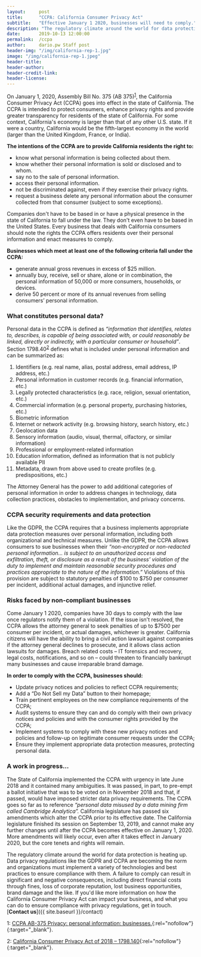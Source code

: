 ```yaml
---
layout:     post
title:      "CCPA: California Consumer Privacy Act"
subtitle:   "Effective January 1 2020, businesses will need to comply."
description: "The regulatory climate around the world for data protection is heating up. Data privacy regulations like the GDPR and CCPA are becoming the norm. Is your business ready?"
date:       2019-10-13 12:00:00
permalink:  /ccpa
author:     dario.pw Staff post
header-img: "/img/california-rep-1.jpg"
image: "/img/california-rep-1.jpeg"
header-title:
header-author:
header-credit-link:
header-license:
---
```


On January 1, 2020, Assembly Bill No. 375 (AB 375)<sup>[1](#myfootnote1)</sup>, the California Consumer Privacy Act (CCPA) goes into effect in the state of California. The CCPA is intended to protect consumers, enhance privacy rights and provide greater transparency for residents of the state of California. For some context, California's economy is larger than that of any other U.S. state. If it were a country, California would be the fifth-largest economy in the world (larger than the United Kingdom, France, or India).

**The intentions of the CCPA are to provide California residents the right to:**
* know what personal information is being collected about them.
* know whether their personal information is sold or disclosed and to whom.
* say no to the sale of personal information.
* access their personal information.
* not be discriminated against, even if they exercise their privacy rights.
* request a business delete any personal information about the consumer collected from that consumer (subject to some exceptions).

Companies don't have to be based in or have a physical presence in the state of California to fall under the law. They don't even have to be based in the United States. Every business that deals with California consumers should note the  rights the CCPA offers residents over their personal information and enact measures to comply.

**Businesses which meet at least one of the following criteria fall under the CCPA:**
* generate annual gross revenues in excess of $25 million.
* annually buy, receive, sell or share, alone or in combination, the personal information of 50,000 or more consumers, households, or devices.
* derive 50 percent or more of its annual revenues from selling consumers’ personal information.

### What constitutes personal data?
Personal data in the CCPA is defined as *“information that identifies, relates to, describes, is capable of being associated with, or could reasonably be linked, directly or indirectly, with a particular consumer or household”*. Section 1798.40<sup>[2](#myfootnote2)</sup> defines what is included under personal information and can be summarized as:
1.	Identifiers (e.g. real name, alias, postal address, email address, IP address, etc.)
2.	Personal information in customer records (e.g. financial information, etc.)
3.	Legally protected characteristics (e.g. race, religion, sexual orientation, etc.)
4.	Commercial information (e.g. personal property, purchasing histories, etc.)
5.	Biometric information
6.	Internet or network activity (e.g. browsing history, search history, etc.)
7.	Geolocation data
8.	Sensory information (audio, visual, thermal, olfactory, or similar information)
9.	Professional or employment-related information
10.	Education information, defined as information that is not publicly available PII
11.	Metadata, drawn from above used to create profiles (e.g. predispositions, etc.)

The Attorney General has the power to add additional categories of personal information in order to address changes in technology, data collection practices, obstacles to implementation, and privacy concerns.

### CCPA security requirements and data protection
Like the GDPR, the CCPA requires that a business implements appropriate data protection measures over personal information, including both organizational and technical measures. Unlike the GDPR, the CCPA allows consumers to sue businesses when their *“non-encrypted or non-redacted personal information… is subject to an unauthorized access and exfiltration, theft, or disclosure as a result of the business’ violation of the duty to implement and maintain reasonable security procedures and practices appropriate to the nature of the information.”* Violations of this provision are subject to statutory penalties of $100 to $750 per consumer per incident, additional actual damages, and injunctive relief.

### Risks faced by non-compliant businesses
Come January 1 2020, companies have 30 days to comply with the law once regulators notify them of a violation. If the issue isn't resolved, the CCPA allows the attorney general to seek penalties of up to $7500 per consumer per incident, or actual damages, whichever is greater. California citizens will have the ability to bring a civil action lawsuit against companies if the attorney general declines to prosecute, and it allows class action lawsuits for damages. Breach related costs – IT forensics and recovery, legal costs, notifications, and so on – could threaten to financially bankrupt many businesses and cause irreparable brand damage.

**In order to comply with the CCPA, businesses should:**
* Update privacy notices and policies to reflect CCPA requirements;
* Add a “Do Not Sell my Data” button to their homepage;
* Train pertinent employees on the new compliance requirements of the CCPA;
* Audit systems to ensure they can and do comply with their own privacy notices and policies and with the consumer rights provided by the CCPA;
* Implement systems to comply with these new privacy notices and policies and follow-up on legitimate consumer requests under the CCPA;
* Ensure they implement appropriate data protection measures, protecting personal data.

### A work in progress…
The State of California implemented the CCPA with urgency in late June 2018 and it contained many ambiguities. It was passed, in part, to pre-empt a ballot initiative that was to be voted on in November 2018 and that, if passed, would have imposed stricter data privacy requirements. The CCPA goes so far as to reference *“personal data misused by a data mining firm called Cambridge Analytica”.* California legislature has passed six amendments which alter the CCPA prior to its effective date. The California legislature finished its session on September 13, 2019, and cannot make any further changes until after the CCPA becomes effective on January 1, 2020. More amendments will likely occur, even after it takes effect in January 2020, but the core tenets and rights will remain.

The regulatory climate around the world for data protection is heating up. Data privacy regulations like the GDPR and CCPA are becoming the norm and organizations must implement a variety of technologies and best practices to ensure compliance with them. A failure to comply can result in significant and negative consequences, including direct financial costs through fines, loss of corporate reputation, lost business opportunities, brand damage and the like. If you'd like more information on how the California Consumer Privacy Act can impact your business, and what you can do to ensure compliance with privacy regulations, get in touch. [**Contact us**]({{ site.baseurl }}/contact)

<a name="myfootnote1">1</a>: [CCPA AB-375 Privacy: personal information: businesses.](https://leginfo.legislature.ca.gov/faces/billTextClient.xhtml?bill_id=201720180AB375){:rel="nofollow"}{:target="_blank"}.

<a name="myfootnote2">2</a>: [California Consumer Privacy Act of 2018 – 1798.140](https://leginfo.legislature.ca.gov/faces/codes_displaySection.xhtml?lawCode=CIV&sectionNum=1798.140.){:rel="nofollow"}{:target="_blank"}.

